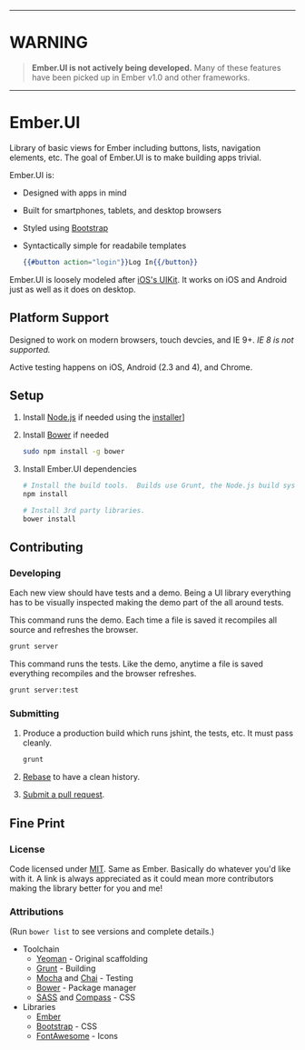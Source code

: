 ----
# WARNING

> **Ember.UI is not actively being developed.**  Many of these features have been picked up in Ember v1.0 and other frameworks.

----


# Ember.UI

Library of basic views for Ember including buttons, lists, navigation elements, etc.  The goal of
Ember.UI is to make building apps trivial.

Ember.UI is:
  * Designed with apps in mind
  * Built for smartphones, tablets, and desktop browsers
  * Styled using [Bootstrap](http://twitter.github.com/bootstrap/)
  * Syntactically simple for readabile templates

    ```handlebars
    {{#button action="login"}}Log In{{/button}}
    ```

Ember.UI is loosely modeled after [iOS's UIKit](http://developer.apple.com/library/ios/#documentation/uikit/reference/UIKit_Framework/Introduction/Introduction.html).  It
works on iOS and Android just as well as it does on desktop.


## Platform Support

Designed to work on modern browsers, touch devcies, and IE 9+.  _IE 8 is not supported._

Active testing happens on iOS, Android (2.3 and 4), and Chrome.


## Setup

1. Install [Node.js](http://nodejs.org/) if needed using the [installer](http://nodejs.org/download/)]
1. Install [Bower](http://twitter.github.com/bower/) if needed

    ```bash
    sudo npm install -g bower
    ```

1. Install Ember.UI dependencies

    ```bash
    # Install the build tools.  Builds use Grunt, the Node.js build system, http://gruntjs.com/
    npm install

    # Install 3rd party libraries.
    bower install
    ```


## Contributing

### Developing

Each new view should have tests and a demo.  Being a UI library everything has to be visually
inspected making the demo part of the all around tests.

This command runs the demo.  Each time a file is saved it recompiles all source and refreshes the
browser.

```bash
grunt server
```

This command runs the tests.  Like the demo, anytime a file is saved everything recompiles and the
browser refreshes.

```bash
grunt server:test
```

### Submitting

1. Produce a production build which runs jshint, the tests, etc.  It must pass cleanly.

    ```bash
    grunt
    ```

2. [Rebase](https://help.github.com/articles/interactive-rebase) to have a clean history.
3. [Submit a pull request](https://help.github.com/articles/using-pull-requests).


## Fine Print

### License

Code licensed under [MIT](http://opensource.org/licenses/MIT).  Same as Ember.  Basically do
whatever you'd like with it.  A link is always appreciated as it could mean more contributors making
the library better for you and me!

### Attributions

(Run `bower list` to see versions and complete details.)

  * Toolchain
    * [Yeoman](http://yeoman.io/) - Original scaffolding
    * [Grunt](http://gruntjs.com/) - Building
    * [Mocha](http://visionmedia.github.com/mocha/) and [Chai](http://chaijs.com/) - Testing
    * [Bower](http://twitter.github.com/bower/) - Package manager
    * [SASS](http://sass-lang.com/) and [Compass](http://compass-style.org/reference/compass/) - CSS
  * Libraries
    * [Ember](http://emberjs.com/)
    * [Bootstrap](http://twitter.github.com/bootstrap/) - CSS
    * [FontAwesome](http://fortawesome.github.com/Font-Awesome/) - Icons
